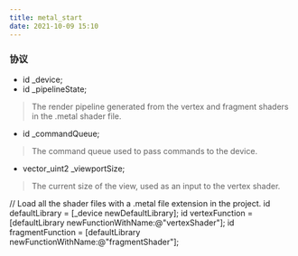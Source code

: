 ```yaml
---
title: metal_start
date: 2021-10-09 15:10
---
```


### 协议
- id<MTLDevice> _device;
- id<MTLRenderPipelineState> _pipelineState;
>  The render pipeline generated from the vertex and fragment shaders in the .metal shader file.
- id<MTLCommandQueue> _commandQueue;
> The command queue used to pass commands to the device.
- vector_uint2 _viewportSize;
> The current size of the view, used as an input to the vertex shader.

// Load all the shader files with a .metal file extension in the project.
id<MTLLibrary> defaultLibrary = [_device newDefaultLibrary];
id<MTLFunction> vertexFunction = [defaultLibrary newFunctionWithName:@"vertexShader"];
id<MTLFunction> fragmentFunction = [defaultLibrary newFunctionWithName:@"fragmentShader"];
